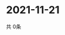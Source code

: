# 2021-11-21
  共 0条

  <!-- BEGIN -->
  <!-- 最后更新时间Sun Nov 21 2021 04:04:36 GMT+0000 (Coordinated Universal Time) -->
  
  <!-- END -->
  
  